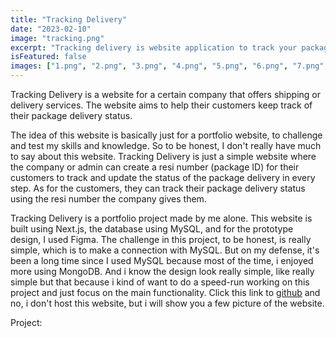 ```yaml
---
title: "Tracking Delivery"
date: "2023-02-10"
image: "tracking.png"
excerpt: "Tracking delivery is website application to track your package delivery"
isFeatured: false
images: ["1.png", "2.png", "3.png", "4.png", "5.png", "6.png", "7.png", "8.png"]
---
```


Tracking Delivery is a website for a certain company that offers shipping or delivery services. The website aims to help their customers keep track of their package delivery status.

The idea of this website is basically just for a portfolio website, to challenge and test my skills and knowledge. So to be honest, I don't really have much to say about this website. Tracking Delivery is just a simple website where the company or admin can create a resi number (package ID) for their customers to track and update the status of the package delivery in every step. As for the customers, they can track their package delivery status using the resi number the company gives them.

Tracking Delivery is a portfolio project made by me alone. This website is built using Next.js, the database using MySQL, and for the prototype design, I used Figma. The challenge in this project, to be honest, is really simple, which is to make a connection with MySQL. But on my defense, it's been a long time since I used MySQL because most of the time, i enjoyed more using MongoDB. And i know the design look really simple, like really simple but that because i kind of want to do a speed-run working on this project and just focus on the main functionality. Click this link to [github](https://github.com/Bryan-snw/Tracking-Delivery) and no, i don't host this website, but i will show you a few picture of the website.

Project:
